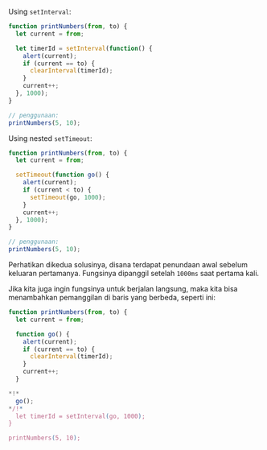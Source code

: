 
Using `setInterval`:

```js run
function printNumbers(from, to) {
  let current = from;

  let timerId = setInterval(function() {
    alert(current);
    if (current == to) {
      clearInterval(timerId);
    }
    current++;
  }, 1000);
}

// penggunaan:
printNumbers(5, 10);
```

Using nested `setTimeout`:


```js run
function printNumbers(from, to) {
  let current = from;

  setTimeout(function go() {
    alert(current);
    if (current < to) {
      setTimeout(go, 1000);
    }
    current++;
  }, 1000);
}

// penggunaan:
printNumbers(5, 10);
```

Perhatikan dikedua solusinya, disana terdapat penundaan awal sebelum keluaran pertamanya. Fungsinya dipanggil setelah `1000ms` saat pertama kali.

Jika kita juga ingin fungsinya untuk berjalan langsung, maka kita bisa menambahkan pemanggilan di baris yang berbeda, seperti ini:

```js run
function printNumbers(from, to) {
  let current = from;

  function go() {
    alert(current);
    if (current == to) {
      clearInterval(timerId);
    }
    current++;
  }

*!*
  go();
*/!*
  let timerId = setInterval(go, 1000);
}

printNumbers(5, 10);
```
